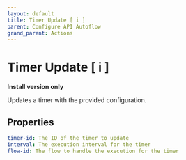 ```yaml
---
layout: default
title: Timer Update [ i ]
parent: Configure API Autoflow
grand_parent: Actions
---
```

# Timer Update [ i ]
**Install version only**

Updates a timer with the provided configuration.

## Properties
```yaml
timer-id: The ID of the timer to update
interval: The execution interval for the timer
flow-id: The flow to handle the execution for the timer
```
